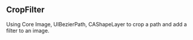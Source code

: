 ## CropFilter

Using Core Image, UIBezierPath, CAShapeLayer to crop a path and add a filter to an image.
